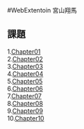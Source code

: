 #WebExtentoin
宮山翔馬  

## 課題

1.[Chapter01](ch01-firsthtml-win.html)  
2.[Chapter02](ch02-firsthml-Linux.html)  
3.[Chapter03](chapter03/ch03-markuptag1.html)  
4.[Chapter04](chapter04/ch04-markuptag1.html)  
5.[Chapter05](chapter05/ch05-markuptag2.html)  
6.[Chapter06](chapter06/index.html)  
7.[Chapter07](chapter07/ch07-fontsytle.html)  
8.[Chapter08](chapter08/ch08-linkimg.html)  
9.[Chapter09](chapter09/ch09-boxcss.html)  
10.[Chapter10](chapter10/ch10-table.html)  

